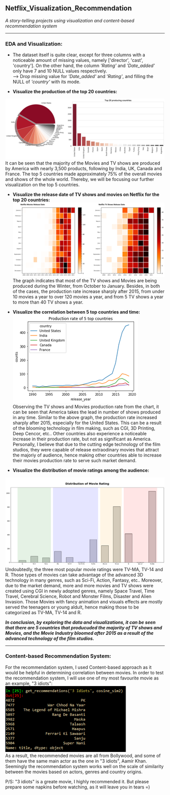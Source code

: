 ## Netflix_Visualization_Recommendation
*A story-telling projects using visualization and  content-based recommendation system*   

---

### EDA and Visualization:  
- The dataset itself is quite clear, except for three columns with a noticeable amount of missing values, namely
['director', 'cast', 'country']. On the other hand, the column *'Rating'* and *'Date_added'* only have 7 and 10 NULL values respectively.   
--> Drop missing value for *'Date_added'* and *'Rating'*, and filling the NULL of *'country'* with its mode.  

- **Visualize the production of the top 20 countries:**  
 <img src="Country.png?raw=true"/>
 It can be seen that the majority of the Movies and TV shows are produced by America with nearly 3,500 products, following by 
 India, UK, Canada and France. The top 5 countries made approximately 75% of the overall movies and shows of the whole world. Thereby, 
 we will be focusing our further visualization on the top 5 countries.  
 
-  **Visualize the release date of TV shows and movies on Netflix for the top 20 countries:**  
   <img src="TV_Show_and_Movies.png?raw=true"/> 
 The graph indicates that most of the TV shows and Movies are being produced during the Winter, from October to January. Besides, in both of the cases,
 the production rate increase sharply after 2015, from under 10 movies a year to over 120 movies a year, and from 5 TV shows a year to more than 40 TV shows a year.  
 
-  **Visualize the correlation between 5 top countries and time:**  
   <img src="year_country_top_5.png?raw=true"/>  
  Observing the TV shows and Movies production rate from the chart, it can be seen that America takes the lead in number of shows produced in any time. Similar to the above graph, the production rate increased sharply after 2015, especially for the United States. This can be a result of the blooming technology in film making, such as CGI, 3D Printing, Deep Cencor, etc.. Other countries also experience a noticeable increase in their production rate, but not as significant as America. Personally, I believe that due to the cutting edge technology of the film studios, they were capable of release extraodinary movies that attract the majoriy of audience, hence making other countries able to increase their movies production rate to serve such market demand.  
  
-   **Visualize the distribution of movie ratings among the audience:**
  <img src="Movie_Rating.png?raw=true"/> 
  Undoubtedly, the three most popular movie ratings were TV-MA, TV-14 and R. Those types of movies can take advantage of the advanced 3D technology in many genres, 
 such as Sci-Fi, Action, Fantasy, etc.. Moreover, due to the market demand, more and more movies and TV shows were created using CGI in newly adopted genres, namely Space Travel, Time Travel, Cerebral Science, Robot and Monster Films, Disaster and Alien Invasion. Those Movies with fancy animation and visuals effects are mostly served the teenagers or young aldult, hence making those to be categorized as TV-MA, TV-14 and R.  
 
 ***In conclusion, by exploring the data and visualizations, it can be seen that there are 5 countries that producuded the majority of TV shows and Movies, and 
 the Movie Industry bloomed after 2015 as a result of the advanced technology of the film studios.***

---

### Content-based Recommendation System:  

For the recommendation system, I used Content-based approach as it would be helpful in determining correlation between movies. In order to test the recommendation system, I will use one of my most favourite movie as an example, "3 idiots":  
<img src="3_idiots.png?raw=true"/>   
As a result, the recommended movies are all from Bollywood, and some of them have the same main actor as the one in "3 idiots", Aamir Khan. Seemingly the recommendation system works well on the scale of similarity between the movies based on actors, genres and country origins.  

P/S: "3 idiots" is a greate movie, I highly recommended it. But please prepare some napkins before watching, as it will leave you in tears =) 
